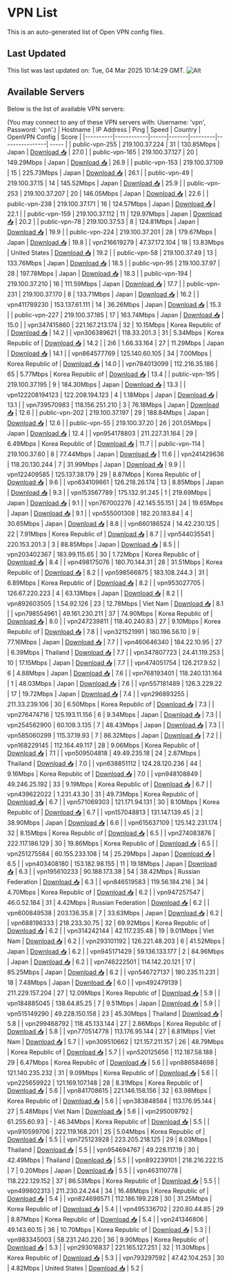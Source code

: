 # VPN List

This is an auto-generated list of Open VPN config files.

## Last Updated

This list was last updated on: Tue, 04 Mar 2025 10:14:29 GMT.
![Alt](https://repobeats.axiom.co/api/embed/186b98318ef1479477931607c1ad7d823f12451f.svg "Repobeats analytics image")

## Available Servers

Below is the list of available VPN servers:

(You may connect to any of these VPN servers with: Username: 'vpn', Password: 'vpn'.)
| Hostname | IP Address | Ping | Speed | Country | OpenVPN Config | Score |
|----------|------------|------|-------|---------|----------------| ----- |
| public-vpn-255 | 219.100.37.224 | 31 | 130.85Mbps | Japan | [Download 📥](./configs/server_0_JP.ovpn) | 27.0 |
| public-vpn-165 | 219.100.37.127 | 20 | 149.29Mbps | Japan | [Download 📥](./configs/server_1_JP.ovpn) | 26.9 |
| public-vpn-153 | 219.100.37.109 | 15 | 225.73Mbps | Japan | [Download 📥](./configs/server_2_JP.ovpn) | 26.1 |
| public-vpn-49 | 219.100.37.15 | 14 | 145.52Mbps | Japan | [Download 📥](./configs/server_3_JP.ovpn) | 25.9 |
| public-vpn-253 | 219.100.37.207 | 20 | 146.05Mbps | Japan | [Download 📥](./configs/server_4_JP.ovpn) | 22.6 |
| public-vpn-238 | 219.100.37.171 | 16 | 124.57Mbps | Japan | [Download 📥](./configs/server_5_JP.ovpn) | 22.1 |
| public-vpn-159 | 219.100.37.112 | 11 | 129.97Mbps | Japan | [Download 📥](./configs/server_6_JP.ovpn) | 20.2 |
| public-vpn-78 | 219.100.37.53 | 8 | 124.81Mbps | Japan | [Download 📥](./configs/server_7_JP.ovpn) | 19.9 |
| public-vpn-224 | 219.100.37.201 | 28 | 179.67Mbps | Japan | [Download 📥](./configs/server_8_JP.ovpn) | 19.8 |
| vpn216619279 | 47.37.172.104 | 18 | 13.83Mbps | United States | [Download 📥](./configs/server_9_US.ovpn) | 19.2 |
| public-vpn-58 | 219.100.37.49 | 13 | 133.76Mbps | Japan | [Download 📥](./configs/server_10_JP.ovpn) | 18.5 |
| public-vpn-95 | 219.100.37.97 | 28 | 197.78Mbps | Japan | [Download 📥](./configs/server_11_JP.ovpn) | 18.3 |
| public-vpn-194 | 219.100.37.210 | 16 | 111.59Mbps | Japan | [Download 📥](./configs/server_12_JP.ovpn) | 17.7 |
| public-vpn-231 | 219.100.37.170 | 8 | 133.71Mbps | Japan | [Download 📥](./configs/server_13_JP.ovpn) | 16.2 |
| vpn411789230 | 153.137.61.111 | 14 | 36.26Mbps | Japan | [Download 📥](./configs/server_14_JP.ovpn) | 15.3 |
| public-vpn-227 | 219.100.37.185 | 17 | 163.74Mbps | Japan | [Download 📥](./configs/server_15_JP.ovpn) | 15.0 |
| vpn347415860 | 221.167.213.174 | 32 | 10.15Mbps | Korea Republic of | [Download 📥](./configs/server_16_KR.ovpn) | 14.2 |
| vpn306389621 | 118.33.201.3 | 31 | 5.34Mbps | Korea Republic of | [Download 📥](./configs/server_17_KR.ovpn) | 14.2 |
| 2i6 | 1.66.33.164 | 27 | 11.29Mbps | Japan | [Download 📥](./configs/server_18_JP.ovpn) | 14.1 |
| vpn864577769 | 125.140.60.105 | 34 | 7.00Mbps | Korea Republic of | [Download 📥](./configs/server_19_KR.ovpn) | 14.0 |
| vpn784013099 | 112.216.35.186 | 65 | 5.77Mbps | Korea Republic of | [Download 📥](./configs/server_20_KR.ovpn) | 13.4 |
| public-vpn-195 | 219.100.37.195 | 9 | 184.30Mbps | Japan | [Download 📥](./configs/server_21_JP.ovpn) | 13.3 |
| vpn122208194123 | 122.208.194.123 | 4 | 1.18Mbps | Japan | [Download 📥](./configs/server_22_JP.ovpn) | 13.1 |
| vpn739570983 | 118.156.251.210 | 3 | 76.18Mbps | Japan | [Download 📥](./configs/server_23_JP.ovpn) | 12.6 |
| public-vpn-202 | 219.100.37.197 | 29 | 188.84Mbps | Japan | [Download 📥](./configs/server_24_JP.ovpn) | 12.6 |
| public-vpn-55 | 219.100.37.20 | 26 | 201.05Mbps | Japan | [Download 📥](./configs/server_25_JP.ovpn) | 12.4 |
| vpn954178803 | 211.227.31.164 | 29 | 6.49Mbps | Korea Republic of | [Download 📥](./configs/server_26_KR.ovpn) | 11.7 |
| public-vpn-114 | 219.100.37.60 | 8 | 77.44Mbps | Japan | [Download 📥](./configs/server_27_JP.ovpn) | 11.6 |
| vpn241429636 | 118.20.130.244 | 7 | 31.99Mbps | Japan | [Download 📥](./configs/server_28_JP.ovpn) | 9.9 |
| vpn122409585 | 125.137.38.179 | 29 | 8.87Mbps | Korea Republic of | [Download 📥](./configs/server_29_KR.ovpn) | 9.6 |
| vpn634109661 | 126.218.26.174 | 13 | 8.85Mbps | Japan | [Download 📥](./configs/server_30_JP.ovpn) | 9.3 |
| vpn153567789 | 175.132.91.245 | 1 | 219.69Mbps | Japan | [Download 📥](./configs/server_31_JP.ovpn) | 9.1 |
| vpn767002276 | 42.145.55.151 | 24 | 19.65Mbps | Japan | [Download 📥](./configs/server_32_JP.ovpn) | 9.1 |
| vpn555001308 | 182.20.183.84 | 4 | 30.65Mbps | Japan | [Download 📥](./configs/server_33_JP.ovpn) | 8.8 |
| vpn660186524 | 14.42.230.125 | 22 | 7.91Mbps | Korea Republic of | [Download 📥](./configs/server_34_KR.ovpn) | 8.7 |
| vpn544035541 | 220.153.201.3 | 3 | 88.85Mbps | Japan | [Download 📥](./configs/server_35_JP.ovpn) | 8.5 |
| vpn203402367 | 183.99.115.65 | 30 | 1.72Mbps | Korea Republic of | [Download 📥](./configs/server_36_KR.ovpn) | 8.4 |
| vpn498175076 | 180.70.144.31 | 28 | 31.51Mbps | Korea Republic of | [Download 📥](./configs/server_37_KR.ovpn) | 8.2 |
| vpn598566875 | 183.108.244.3 | 31 | 6.89Mbps | Korea Republic of | [Download 📥](./configs/server_38_KR.ovpn) | 8.2 |
| vpn953027705 | 126.67.220.223 | 4 | 63.13Mbps | Japan | [Download 📥](./configs/server_39_JP.ovpn) | 8.2 |
| vpn892603505 | 1.54.92.126 | 23 | 12.78Mbps | Viet Nam | [Download 📥](./configs/server_40_VN.ovpn) | 8.1 |
| vpn798554961 | 49.161.230.211 | 37 | 74.90Mbps | Korea Republic of | [Download 📥](./configs/server_41_KR.ovpn) | 8.0 |
| vpn247239811 | 118.40.240.83 | 27 | 9.10Mbps | Korea Republic of | [Download 📥](./configs/server_42_KR.ovpn) | 7.8 |
| vpn321521991 | 180.196.56.10 | 9 | 77.16Mbps | Japan | [Download 📥](./configs/server_43_JP.ovpn) | 7.7 |
| vpn460646340 | 184.22.10.95 | 27 | 6.39Mbps | Thailand | [Download 📥](./configs/server_44_TH.ovpn) | 7.7 |
| vpn347807723 | 24.41.119.253 | 10 | 17.15Mbps | Japan | [Download 📥](./configs/server_45_JP.ovpn) | 7.7 |
| vpn474051754 | 126.217.9.52 | 6 | 4.88Mbps | Japan | [Download 📥](./configs/server_46_JP.ovpn) | 7.6 |
| vpn768193401 | 118.240.131.164 | 1 | 48.03Mbps | Japan | [Download 📥](./configs/server_47_JP.ovpn) | 7.6 |
| vpn557181489 | 126.3.229.22 | 17 | 19.72Mbps | Japan | [Download 📥](./configs/server_48_JP.ovpn) | 7.4 |
| vpn296893255 | 211.33.239.106 | 30 | 6.50Mbps | Korea Republic of | [Download 📥](./configs/server_49_KR.ovpn) | 7.3 |
| vpn276474716 | 125.193.11.156 | 6 | 9.34Mbps | Japan | [Download 📥](./configs/server_50_JP.ovpn) | 7.3 |
| vpn254562900 | 60.109.3.135 | 7 | 48.43Mbps | Japan | [Download 📥](./configs/server_51_JP.ovpn) | 7.3 |
| vpn585060299 | 115.37.19.93 | 7 | 86.32Mbps | Japan | [Download 📥](./configs/server_52_JP.ovpn) | 7.2 |
| vpn168229145 | 112.164.49.117 | 28 | 9.06Mbps | Korea Republic of | [Download 📥](./configs/server_53_KR.ovpn) | 7.1 |
| vpn509504818 | 49.49.235.18 | 24 | 2.87Mbps | Thailand | [Download 📥](./configs/server_54_TH.ovpn) | 7.0 |
| vpn638851112 | 124.28.120.236 | 44 | 9.16Mbps | Korea Republic of | [Download 📥](./configs/server_55_KR.ovpn) | 7.0 |
| vpn948108849 | 49.246.25.192 | 33 | 9.19Mbps | Korea Republic of | [Download 📥](./configs/server_56_KR.ovpn) | 6.7 |
| vpn439622022 | 1.231.43.30 | 31 | 49.73Mbps | Korea Republic of | [Download 📥](./configs/server_57_KR.ovpn) | 6.7 |
| vpn571069303 | 121.171.94.131 | 30 | 8.10Mbps | Korea Republic of | [Download 📥](./configs/server_58_KR.ovpn) | 6.7 |
| vpn157048813 | 131.147.139.45 | 2 | 38.90Mbps | Japan | [Download 📥](./configs/server_59_JP.ovpn) | 6.6 |
| vpn615637109 | 125.142.231.174 | 32 | 8.15Mbps | Korea Republic of | [Download 📥](./configs/server_60_KR.ovpn) | 6.5 |
| vpn274083876 | 222.117.186.129 | 30 | 19.86Mbps | Korea Republic of | [Download 📥](./configs/server_61_KR.ovpn) | 6.5 |
| vpn251275584 | 60.155.233.108 | 14 | 25.29Mbps | Japan | [Download 📥](./configs/server_62_JP.ovpn) | 6.5 |
| vpn403408180 | 153.182.98.155 | 11 | 19.18Mbps | Japan | [Download 📥](./configs/server_63_JP.ovpn) | 6.3 |
| vpn195610233 | 90.188.173.38 | 54 | 38.42Mbps | Russian Federation | [Download 📥](./configs/server_64_RU.ovpn) | 6.3 |
| vpn846519583 | 119.56.184.216 | 34 | 4.70Mbps | Korea Republic of | [Download 📥](./configs/server_65_KR.ovpn) | 6.2 |
| vpn947257547 | 46.0.52.184 | 31 | 4.42Mbps | Russian Federation | [Download 📥](./configs/server_66_RU.ovpn) | 6.2 |
| vpn600849538 | 203.136.35.8 | 7 | 33.63Mbps | Japan | [Download 📥](./configs/server_67_JP.ovpn) | 6.2 |
| vpn688196333 | 218.233.30.75 | 32 | 69.92Mbps | Korea Republic of | [Download 📥](./configs/server_68_KR.ovpn) | 6.2 |
| vpn314242144 | 42.117.235.48 | 19 | 9.01Mbps | Viet Nam | [Download 📥](./configs/server_69_VN.ovpn) | 6.2 |
| vpn293101192 | 126.221.48.203 | 6 | 41.52Mbps | Japan | [Download 📥](./configs/server_70_JP.ovpn) | 6.2 |
| vpn945171429 | 59.136.133.177 | 2 | 84.96Mbps | Japan | [Download 📥](./configs/server_71_JP.ovpn) | 6.2 |
| vpn746222501 | 114.142.20.121 | 17 | 85.25Mbps | Japan | [Download 📥](./configs/server_72_JP.ovpn) | 6.2 |
| vpn546727137 | 180.235.11.231 | 18 | 7.48Mbps | Japan | [Download 📥](./configs/server_73_JP.ovpn) | 6.0 |
| vpn492479139 | 211.229.157.204 | 27 | 12.09Mbps | Korea Republic of | [Download 📥](./configs/server_74_KR.ovpn) | 5.9 |
| vpn184885045 | 138.64.85.25 | 7 | 9.51Mbps | Japan | [Download 📥](./configs/server_75_JP.ovpn) | 5.9 |
| vpn515149290 | 49.228.150.158 | 23 | 45.30Mbps | Thailand | [Download 📥](./configs/server_76_TH.ovpn) | 5.8 |
| vpn299468792 | 118.45.133.144 | 27 | 2.86Mbps | Korea Republic of | [Download 📥](./configs/server_77_KR.ovpn) | 5.8 |
| vpn770514778 | 113.176.95.144 | 27 | 6.81Mbps | Viet Nam | [Download 📥](./configs/server_78_VN.ovpn) | 5.7 |
| vpn309510662 | 121.157.211.157 | 26 | 48.79Mbps | Korea Republic of | [Download 📥](./configs/server_79_KR.ovpn) | 5.7 |
| vpn520125656 | 112.187.58.188 | 29 | 6.47Mbps | Korea Republic of | [Download 📥](./configs/server_80_KR.ovpn) | 5.6 |
| vpn886584698 | 121.140.235.232 | 31 | 9.09Mbps | Korea Republic of | [Download 📥](./configs/server_81_KR.ovpn) | 5.6 |
| vpn225659922 | 121.169.107.148 | 28 | 8.31Mbps | Korea Republic of | [Download 📥](./configs/server_82_KR.ovpn) | 5.6 |
| vpn841708615 | 221.146.158.156 | 32 | 63.98Mbps | Korea Republic of | [Download 📥](./configs/server_83_KR.ovpn) | 5.6 |
| vpn383848584 | 113.176.95.144 | 27 | 5.48Mbps | Viet Nam | [Download 📥](./configs/server_84_VN.ovpn) | 5.6 |
| vpn295009792 | 61.255.60.93 | - | 46.34Mbps | Korea Republic of | [Download 📥](./configs/server_85_KR.ovpn) | 5.5 |
| vpn910599706 | 222.119.168.201 | 25 | 5.04Mbps | Korea Republic of | [Download 📥](./configs/server_86_KR.ovpn) | 5.5 |
| vpn725123928 | 223.205.218.125 | 29 | 8.03Mbps | Thailand | [Download 📥](./configs/server_87_TH.ovpn) | 5.5 |
| vpn954694767 | 49.228.117.19 | 30 | 42.49Mbps | Thailand | [Download 📥](./configs/server_88_TH.ovpn) | 5.5 |
| vpn892239101 | 218.216.222.15 | 7 | 0.20Mbps | Japan | [Download 📥](./configs/server_89_JP.ovpn) | 5.5 |
| vpn463110778 | 118.222.129.152 | 37 | 86.53Mbps | Korea Republic of | [Download 📥](./configs/server_90_KR.ovpn) | 5.5 |
| vpn499802313 | 211.230.24.244 | 34 | 16.48Mbps | Korea Republic of | [Download 📥](./configs/server_91_KR.ovpn) | 5.4 |
| vpn824698571 | 112.186.199.228 | 30 | 31.25Mbps | Korea Republic of | [Download 📥](./configs/server_92_KR.ovpn) | 5.4 |
| vpn495336702 | 220.80.44.85 | 29 | 8.87Mbps | Korea Republic of | [Download 📥](./configs/server_93_KR.ovpn) | 5.4 |
| vpn241346806 | 49.143.60.15 | 36 | 10.70Mbps | Korea Republic of | [Download 📥](./configs/server_94_KR.ovpn) | 5.3 |
| vpn983345003 | 58.231.240.220 | 36 | 9.90Mbps | Korea Republic of | [Download 📥](./configs/server_95_KR.ovpn) | 5.3 |
| vpn293016837 | 221.165.127.251 | 32 | 11.30Mbps | Korea Republic of | [Download 📥](./configs/server_96_KR.ovpn) | 5.3 |
| vpn793297592 | 47.42.104.253 | 30 | 4.82Mbps | United States | [Download 📥](./configs/server_97_US.ovpn) | 5.2 |
